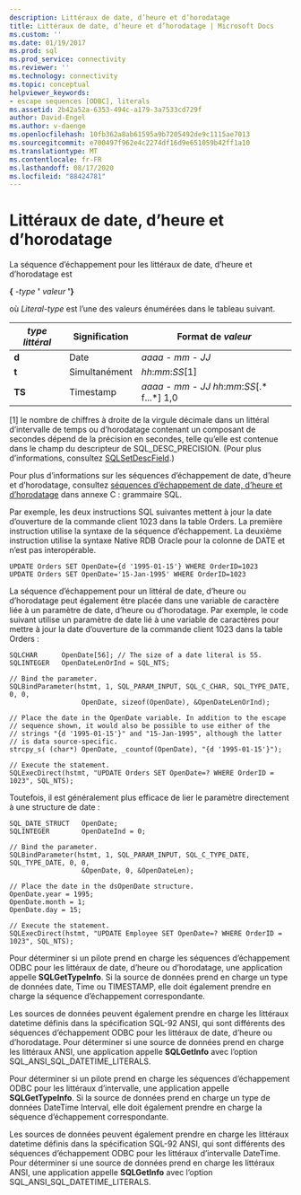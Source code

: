```yaml
---
description: Littéraux de date, d’heure et d’horodatage
title: Littéraux de date, d’heure et d’horodatage | Microsoft Docs
ms.custom: ''
ms.date: 01/19/2017
ms.prod: sql
ms.prod_service: connectivity
ms.reviewer: ''
ms.technology: connectivity
ms.topic: conceptual
helpviewer_keywords:
- escape sequences [ODBC], literals
ms.assetid: 2b42a52a-6353-494c-a179-3a7533cd729f
author: David-Engel
ms.author: v-daenge
ms.openlocfilehash: 10fb362a8ab61595a9b7205492de9c1115ae7013
ms.sourcegitcommit: e700497f962e4c2274df16d9e651059b42ff1a10
ms.translationtype: MT
ms.contentlocale: fr-FR
ms.lasthandoff: 08/17/2020
ms.locfileid: "88424781"
---
```

# <a name="date-time-and-timestamp-literals"></a>Littéraux de date, d’heure et d’horodatage
La séquence d’échappement pour les littéraux de date, d’heure et d’horodatage est  
  
 **{**  _-type_ **'** _valeur_ **'}**  
  
 où *Literal-type* est l’une des valeurs énumérées dans le tableau suivant.  
  
|*type littéral*|Signification|Format de *valeur*|  
|---------------------|-------------|-----------------------|  
|**d**|Date|*aaaa* - *mm* - *JJ*|  
|**t**|Simultanément|*hh*:*mm*:*SS*[1]|  
|**TS**|Timestamp|*aaaa* - *mm* - *JJ* *hh*:*mm*:*SS*[.* f...*] 1,0|  
  
 [1] le nombre de chiffres à droite de la virgule décimale dans un littéral d’intervalle de temps ou d’horodatage contenant un composant de secondes dépend de la précision en secondes, telle qu’elle est contenue dans le champ du descripteur de SQL_DESC_PRECISION. (Pour plus d’informations, consultez [SQLSetDescField](../../../odbc/reference/syntax/sqlsetdescfield-function.md).)  
  
 Pour plus d’informations sur les séquences d’échappement de date, d’heure et d’horodatage, consultez [séquences d’échappement de date, d’heure et d’horodatage](../../../odbc/reference/appendixes/date-time-and-timestamp-escape-sequences.md) dans annexe C : grammaire SQL.  
  
 Par exemple, les deux instructions SQL suivantes mettent à jour la date d’ouverture de la commande client 1023 dans la table Orders. La première instruction utilise la syntaxe de la séquence d’échappement. La deuxième instruction utilise la syntaxe Native RDB Oracle pour la colonne de DATE et n’est pas interopérable.  
  
```  
UPDATE Orders SET OpenDate={d '1995-01-15'} WHERE OrderID=1023  
UPDATE Orders SET OpenDate='15-Jan-1995' WHERE OrderID=1023  
```  
  
 La séquence d’échappement pour un littéral de date, d’heure ou d’horodatage peut également être placée dans une variable de caractère liée à un paramètre de date, d’heure ou d’horodatage. Par exemple, le code suivant utilise un paramètre de date lié à une variable de caractères pour mettre à jour la date d’ouverture de la commande client 1023 dans la table Orders :  
  
```  
SQLCHAR      OpenDate[56]; // The size of a date literal is 55.  
SQLINTEGER   OpenDateLenOrInd = SQL_NTS;  
  
// Bind the parameter.  
SQLBindParameter(hstmt, 1, SQL_PARAM_INPUT, SQL_C_CHAR, SQL_TYPE_DATE, 0, 0,  
                  OpenDate, sizeof(OpenDate), &OpenDateLenOrInd);  
  
// Place the date in the OpenDate variable. In addition to the escape  
// sequence shown, it would also be possible to use either of the  
// strings "{d '1995-01-15'}" and "15-Jan-1995", although the latter  
// is data source-specific.  
strcpy_s( (char*) OpenDate, _countof(OpenDate), "{d '1995-01-15'}");  
  
// Execute the statement.  
SQLExecDirect(hstmt, "UPDATE Orders SET OpenDate=? WHERE OrderID = 1023", SQL_NTS);  
```  
  
 Toutefois, il est généralement plus efficace de lier le paramètre directement à une structure de date :  
  
```  
SQL_DATE_STRUCT   OpenDate;  
SQLINTEGER        OpenDateInd = 0;  
  
// Bind the parameter.  
SQLBindParameter(hstmt, 1, SQL_PARAM_INPUT, SQL_C_TYPE_DATE, SQL_TYPE_DATE, 0, 0,  
                  &OpenDate, 0, &OpenDateLen);  
  
// Place the date in the dsOpenDate structure.  
OpenDate.year = 1995;  
OpenDate.month = 1;  
OpenDate.day = 15;  
  
// Execute the statement.  
SQLExecDirect(hstmt, "UPDATE Employee SET OpenDate=? WHERE OrderID = 1023", SQL_NTS);  
```  
  
 Pour déterminer si un pilote prend en charge les séquences d’échappement ODBC pour les littéraux de date, d’heure ou d’horodatage, une application appelle **SQLGetTypeInfo**. Si la source de données prend en charge un type de données date, Time ou TIMESTAMP, elle doit également prendre en charge la séquence d’échappement correspondante.  
  
 Les sources de données peuvent également prendre en charge les littéraux datetime définis dans la spécification SQL-92 ANSI, qui sont différents des séquences d’échappement ODBC pour les littéraux de date, d’heure ou d’horodatage. Pour déterminer si une source de données prend en charge les littéraux ANSI, une application appelle **SQLGetInfo** avec l’option SQL_ANSI_SQL_DATETIME_LITERALS.  
  
 Pour déterminer si un pilote prend en charge les séquences d’échappement ODBC pour les littéraux d’intervalle, une application appelle **SQLGetTypeInfo**. Si la source de données prend en charge un type de données DateTime Interval, elle doit également prendre en charge la séquence d’échappement correspondante.  
  
 Les sources de données peuvent également prendre en charge les littéraux datetime définis dans la spécification SQL-92 ANSI, qui sont différents des séquences d’échappement ODBC pour les littéraux d’intervalle DateTime. Pour déterminer si une source de données prend en charge les littéraux ANSI, une application appelle **SQLGetInfo** avec l’option SQL_ANSI_SQL_DATETIME_LITERALS.

